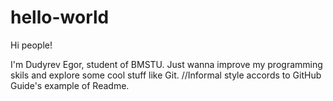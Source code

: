 # hello-world

Hi people!

I'm Dudyrev Egor, student of BMSTU. Just wanna improve my programming skils and explore some cool stuff like Git.
//Informal style accords to GitHub Guide's example of Readme.
